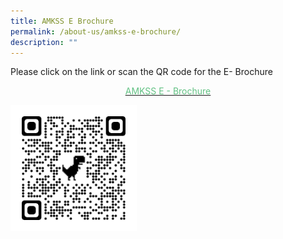 ```yaml
---
title: AMKSS E Brochure
permalink: /about-us/amkss-e-brochure/
description: ""
---
```

Please click on the link or scan the QR code for the E- Brochure

<p style="text-align:center;"><a href="https://issuu.com/touche-design/docs/amkss_brochure_2023?fr=sODc2OTY0Nzk2OTg"><font color="#62C183">AMKSS E - Brochure</font></a></p>

<style>  
img {  
  display: block;  
  margin-left: auto;  
  margin-right: auto;  
}  
</style>  
<img src="/images/Ebrochure%20Qr%20code%20Updated.png" alt="AMKSS E - Brochure" style="width:40%;">